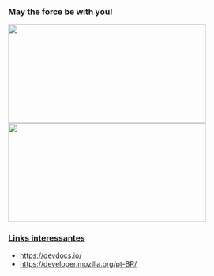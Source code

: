 ### May the force be with you!

<div>
  <a href="https://github.com/Marcosed1979">
  <img height="200em" width="400em" src="https://github-readme-stats.vercel.app/api?username=Marcosed1979&show_icons=true&theme=onedark&include_all_commits=true&count_private=true"/>
  <img height="200em" width="400em" src="https://github-readme-stats.vercel.app/api/top-langs/?username=Marcosed1979&layout=compact&langs_count=7&theme=onedark"/>
</div>

### Links interessantes
  * https://devdocs.io/
  * https://developer.mozilla.org/pt-BR/
<!--
**Marcosed1979/Marcosed1979** is a ✨ _special_ ✨ repository because its `README.md` (this file) appears on your GitHub profile.

Here are some ideas to get you started:

- 🔭 I’m currently working on ...
- 🌱 I’m currently learning ...
- 👯 I’m looking to collaborate on ...
- 🤔 I’m looking for help with ...
- 💬 Ask me about ...
- 📫 How to reach me: ...
- 😄 Pronouns: ...
- ⚡ Fun fact: ...
-->
